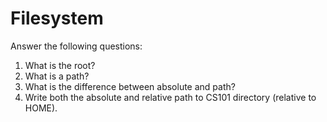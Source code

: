 # Filesystem

Answer the following questions:

1. What is the root?
2. What is a path?
3. What is the difference between absolute and path?
4. Write both the absolute and relative path to CS101 directory (relative to HOME).
